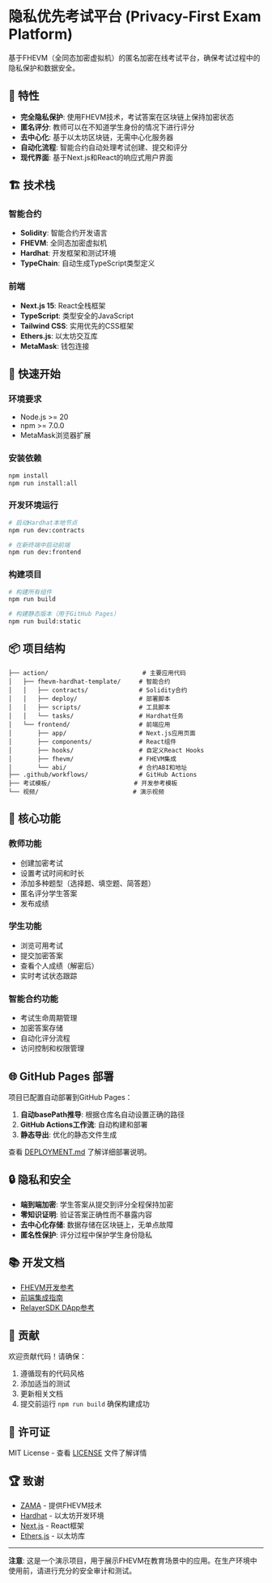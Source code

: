 # 隐私优先考试平台 (Privacy-First Exam Platform)

基于FHEVM（全同态加密虚拟机）的匿名加密在线考试平台，确保考试过程中的隐私保护和数据安全。

## 🌟 特性

- **完全隐私保护**: 使用FHEVM技术，考试答案在区块链上保持加密状态
- **匿名评分**: 教师可以在不知道学生身份的情况下进行评分
- **去中心化**: 基于以太坊区块链，无需中心化服务器
- **自动化流程**: 智能合约自动处理考试创建、提交和评分
- **现代界面**: 基于Next.js和React的响应式用户界面

## 🏗️ 技术栈

### 智能合约
- **Solidity**: 智能合约开发语言
- **FHEVM**: 全同态加密虚拟机
- **Hardhat**: 开发框架和测试环境
- **TypeChain**: 自动生成TypeScript类型定义

### 前端
- **Next.js 15**: React全栈框架
- **TypeScript**: 类型安全的JavaScript
- **Tailwind CSS**: 实用优先的CSS框架
- **Ethers.js**: 以太坊交互库
- **MetaMask**: 钱包连接

## 🚀 快速开始

### 环境要求
- Node.js >= 20
- npm >= 7.0.0
- MetaMask浏览器扩展

### 安装依赖
```bash
npm install
npm run install:all
```

### 开发环境运行
```bash
# 启动Hardhat本地节点
npm run dev:contracts

# 在新终端中启动前端
npm run dev:frontend
```

### 构建项目
```bash
# 构建所有组件
npm run build

# 构建静态版本（用于GitHub Pages）
npm run build:static
```

## 📦 项目结构

```
├── action/                          # 主要应用代码
│   ├── fhevm-hardhat-template/     # 智能合约
│   │   ├── contracts/              # Solidity合约
│   │   ├── deploy/                 # 部署脚本
│   │   ├── scripts/                # 工具脚本
│   │   └── tasks/                  # Hardhat任务
│   └── frontend/                   # 前端应用
│       ├── app/                    # Next.js应用页面
│       ├── components/             # React组件
│       ├── hooks/                  # 自定义React Hooks
│       ├── fhevm/                  # FHEVM集成
│       └── abi/                    # 合约ABI和地址
├── .github/workflows/              # GitHub Actions
├── 考试模板/                       # 开发参考模板
└── 视频/                          # 演示视频
```

## 🔧 核心功能

### 教师功能
- 创建加密考试
- 设置考试时间和时长
- 添加多种题型（选择题、填空题、简答题）
- 匿名评分学生答案
- 发布成绩

### 学生功能
- 浏览可用考试
- 提交加密答案
- 查看个人成绩（解密后）
- 实时考试状态跟踪

### 智能合约功能
- 考试生命周期管理
- 加密答案存储
- 自动化评分流程
- 访问控制和权限管理

## 🌐 GitHub Pages 部署

项目已配置自动部署到GitHub Pages：

1. **自动basePath推导**: 根据仓库名自动设置正确的路径
2. **GitHub Actions工作流**: 自动构建和部署
3. **静态导出**: 优化的静态文件生成

查看 [DEPLOYMENT.md](./DEPLOYMENT.md) 了解详细部署说明。

## 🔒 隐私和安全

- **端到端加密**: 学生答案从提交到评分全程保持加密
- **零知识证明**: 验证答案正确性而不暴露内容
- **去中心化存储**: 数据存储在区块链上，无单点故障
- **匿名性保护**: 评分过程中保护学生身份隐私

## 📚 开发文档

- [FHEVM开发参考](./考试模板/FHEVM_Development_Reference.md)
- [前端集成指南](./考试模板/FHEVM_Frontend_Integration_Guide.md)
- [RelayerSDK DApp参考](./考试模板/FHEVM_RelayerSDK_DApp_Reference.md)

## 🤝 贡献

欢迎贡献代码！请确保：

1. 遵循现有的代码风格
2. 添加适当的测试
3. 更新相关文档
4. 提交前运行 `npm run build` 确保构建成功

## 📄 许可证

MIT License - 查看 [LICENSE](./LICENSE) 文件了解详情

## 🏆 致谢

- [ZAMA](https://www.zama.ai/) - 提供FHEVM技术
- [Hardhat](https://hardhat.org/) - 以太坊开发环境
- [Next.js](https://nextjs.org/) - React框架
- [Ethers.js](https://docs.ethers.org/) - 以太坊库

---

**注意**: 这是一个演示项目，用于展示FHEVM在教育场景中的应用。在生产环境中使用前，请进行充分的安全审计和测试。
